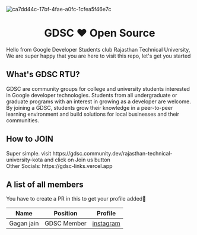 ![ca7dd44c-17bf-4fae-a0fc-1cfea5f46e7c](https://github.com/pushkarydv/gdsc-rtu-2023/assets/96358784/4f9379c9-24bb-4b96-8c69-8695cf0bc1fc)
<h1 align="center">GDSC ❤️ Open Source</h1>
<p> 
  Hello from Google Developer Students club Rajasthan Technical University, <br/>
  We are super happy that you are here to visit this repo, let's get you started
</p>

<h2>What's GDSC RTU?</h2>
GDSC are community groups for college and university students interested in Google developer technologies. Students from all undergraduate or graduate programs with an interest in growing as a developer are welcome. By joining a GDSC, students grow their knowledge in a peer-to-peer learning environment and build solutions for local businesses and their communities.

<h2>How to JOIN</h2>
Super simple. visit https://gdsc.community.dev/rajasthan-technical-university-kota and click on Join us button <br/>
Other Socials: https://gdsc-links.vercel.app

<h2>
  A list of all members
</h2>

You have to create a PR in this to get your profile added🫠

| Name | Position | Profile |
| -------- | ------- | ------- |
| Gagan jain | GDSC Member | [instagram](https://instagram.com/gaganjain004) |
